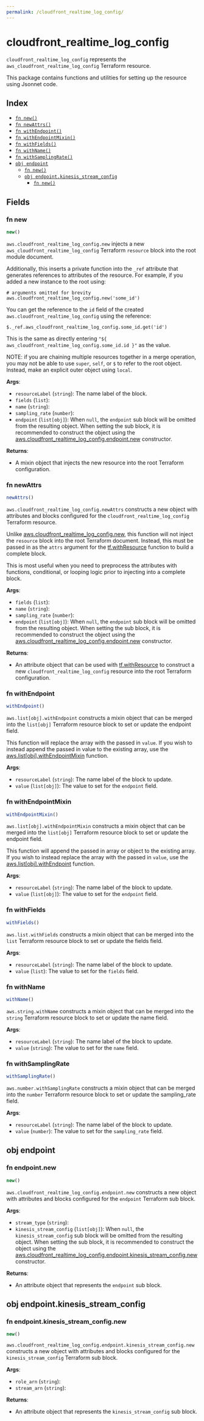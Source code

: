 ```yaml
---
permalink: /cloudfront_realtime_log_config/
---
```


# cloudfront_realtime_log_config

`cloudfront_realtime_log_config` represents the `aws_cloudfront_realtime_log_config` Terraform resource.



This package contains functions and utilities for setting up the resource using Jsonnet code.


## Index

* [`fn new()`](#fn-new)
* [`fn newAttrs()`](#fn-newattrs)
* [`fn withEndpoint()`](#fn-withendpoint)
* [`fn withEndpointMixin()`](#fn-withendpointmixin)
* [`fn withFields()`](#fn-withfields)
* [`fn withName()`](#fn-withname)
* [`fn withSamplingRate()`](#fn-withsamplingrate)
* [`obj endpoint`](#obj-endpoint)
  * [`fn new()`](#fn-endpointnew)
  * [`obj endpoint.kinesis_stream_config`](#obj-endpointkinesis_stream_config)
    * [`fn new()`](#fn-endpointkinesis_stream_confignew)

## Fields

### fn new

```ts
new()
```


`aws.cloudfront_realtime_log_config.new` injects a new `aws_cloudfront_realtime_log_config` Terraform `resource`
block into the root module document.

Additionally, this inserts a private function into the `_ref` attribute that generates references to attributes of the
resource. For example, if you added a new instance to the root using:

    # arguments omitted for brevity
    aws.cloudfront_realtime_log_config.new('some_id')

You can get the reference to the `id` field of the created `aws.cloudfront_realtime_log_config` using the reference:

    $._ref.aws_cloudfront_realtime_log_config.some_id.get('id')

This is the same as directly entering `"${ aws_cloudfront_realtime_log_config.some_id.id }"` as the value.

NOTE: if you are chaining multiple resources together in a merge operation, you may not be able to use `super`, `self`,
or `$` to refer to the root object. Instead, make an explicit outer object using `local`.

**Args**:
  - `resourceLabel` (`string`): The name label of the block.
  - `fields` (`list`): 
  - `name` (`string`): 
  - `sampling_rate` (`number`): 
  - `endpoint` (`list[obj]`):  When `null`, the `endpoint` sub block will be omitted from the resulting object. When setting the sub block, it is recommended to construct the object using the [aws.cloudfront_realtime_log_config.endpoint.new](#fn-endpointnew) constructor.

**Returns**:
- A mixin object that injects the new resource into the root Terraform configuration.


### fn newAttrs

```ts
newAttrs()
```


`aws.cloudfront_realtime_log_config.newAttrs` constructs a new object with attributes and blocks configured for the `cloudfront_realtime_log_config`
Terraform resource.

Unlike [aws.cloudfront_realtime_log_config.new](#fn-new), this function will not inject the `resource`
block into the root Terraform document. Instead, this must be passed in as the `attrs` argument for the
[tf.withResource](https://github.com/tf-libsonnet/core/tree/main/docs#fn-withresource) function to build a complete block.

This is most useful when you need to preprocess the attributes with functions, conditional, or looping logic prior to
injecting into a complete block.

**Args**:
  - `fields` (`list`): 
  - `name` (`string`): 
  - `sampling_rate` (`number`): 
  - `endpoint` (`list[obj]`):  When `null`, the `endpoint` sub block will be omitted from the resulting object. When setting the sub block, it is recommended to construct the object using the [aws.cloudfront_realtime_log_config.endpoint.new](#fn-endpointnew) constructor.

**Returns**:
  - An attribute object that can be used with [tf.withResource](https://github.com/tf-libsonnet/core/tree/main/docs#fn-withresource) to construct a new `cloudfront_realtime_log_config` resource into the root Terraform configuration.


### fn withEndpoint

```ts
withEndpoint()
```

`aws.list[obj].withEndpoint` constructs a mixin object that can be merged into the `list[obj]`
Terraform resource block to set or update the endpoint field.

This function will replace the array with the passed in `value`. If you wish to instead append the
passed in value to the existing array, use the [aws.list[obj].withEndpointMixin](TODO) function.


**Args**:
  - `resourceLabel` (`string`): The name label of the block to update.
  - `value` (`list[obj]`): The value to set for the `endpoint` field.


### fn withEndpointMixin

```ts
withEndpointMixin()
```

`aws.list[obj].withEndpointMixin` constructs a mixin object that can be merged into the `list[obj]`
Terraform resource block to set or update the endpoint field.

This function will append the passed in array or object to the existing array. If you wish
to instead replace the array with the passed in `value`, use the [aws.list[obj].withEndpoint](TODO)
function.


**Args**:
  - `resourceLabel` (`string`): The name label of the block to update.
  - `value` (`list[obj]`): The value to set for the `endpoint` field.


### fn withFields

```ts
withFields()
```

`aws.list.withFields` constructs a mixin object that can be merged into the `list`
Terraform resource block to set or update the fields field.



**Args**:
  - `resourceLabel` (`string`): The name label of the block to update.
  - `value` (`list`): The value to set for the `fields` field.


### fn withName

```ts
withName()
```

`aws.string.withName` constructs a mixin object that can be merged into the `string`
Terraform resource block to set or update the name field.



**Args**:
  - `resourceLabel` (`string`): The name label of the block to update.
  - `value` (`string`): The value to set for the `name` field.


### fn withSamplingRate

```ts
withSamplingRate()
```

`aws.number.withSamplingRate` constructs a mixin object that can be merged into the `number`
Terraform resource block to set or update the sampling_rate field.



**Args**:
  - `resourceLabel` (`string`): The name label of the block to update.
  - `value` (`number`): The value to set for the `sampling_rate` field.


## obj endpoint



### fn endpoint.new

```ts
new()
```


`aws.cloudfront_realtime_log_config.endpoint.new` constructs a new object with attributes and blocks configured for the `endpoint`
Terraform sub block.



**Args**:
  - `stream_type` (`string`): 
  - `kinesis_stream_config` (`list[obj]`):  When `null`, the `kinesis_stream_config` sub block will be omitted from the resulting object. When setting the sub block, it is recommended to construct the object using the [aws.cloudfront_realtime_log_config.endpoint.kinesis_stream_config.new](#fn-endpointkinesis_stream_confignew) constructor.

**Returns**:
  - An attribute object that represents the `endpoint` sub block.


## obj endpoint.kinesis_stream_config



### fn endpoint.kinesis_stream_config.new

```ts
new()
```


`aws.cloudfront_realtime_log_config.endpoint.kinesis_stream_config.new` constructs a new object with attributes and blocks configured for the `kinesis_stream_config`
Terraform sub block.



**Args**:
  - `role_arn` (`string`): 
  - `stream_arn` (`string`): 

**Returns**:
  - An attribute object that represents the `kinesis_stream_config` sub block.
